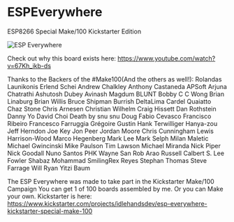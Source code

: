 # ESPEverywhere
ESP8266 Special Make/100 Kickstarter Edition

![ESP Everywhere](http://imgur.com/XcDUjpF.jpg?raw=true "ESP Everywhere")

Check out why this board exists here:
https://www.youtube.com/watch?v=67Kh_ikb-ds

Thanks to the Backers of the #Make100(And the others as well!):
Rolandas Launikonis
Erlend Schei
Andrew Chalkley
Anthony Castaneda
APSoft
Arjuna Chatrathi
Ashutosh Dubey
Avinash Magdum
BLUNT
Bobby C C Wong
Brian Linaburg
Brian Willis
Bruce Shipman
Burrish
DeltaLima
Cardel Quaiatto
Chaz Stone
Chris Arnesen
Christian Wilhelm
Craig Hissett
Dan Rothstein
Danny Yo
David Choi
Death by snu snu
Doug
Fabio Cevasco
Francisco Ribeiro
Francesco Farruggia
Grégoire Gustin
Hank Terwilliger
Hanya-zou
Jeff Herndon
Joe Key
Jon Peer
Jordan Moore
Chris Cunningham
Lewis Harrison-Wood
Marco Hegenberg
Mark Lee
Mark Selph
Milan Maletic
Michael Gwincinski
Mike Paulson
Tim Lawson
Michael Miranda
Nick Piper
Nick Goodall
Nuno Santos
PHK
Wayne San
Rob Arao
Russell Calbert
S. Lee Fowler
Shabaz Mohammad
SmilingRex Reyes
Stephan Thomas
Steve Farrage
Will Ryan
Yitzi Baum

The ESP Everywhere was made to take part in the Kickstarter Make/100 Campaign
You can get 1 of 100 boards assembled by me. Or you can Make your own.
Kickstarter is here:
https://www.kickstarter.com/projects/idlehandsdev/esp-everywhere-kickstarter-special-make-100
